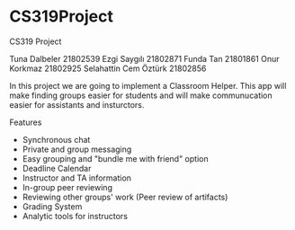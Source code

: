 # CS319Project
CS319 Project


Tuna Dalbeler 21802539
Ezgi Saygılı  21802871
Funda Tan     21801861
Onur Korkmaz  21802925
Selahattin Cem Öztürk 21802856

In this project we are going to implement a Classroom Helper. This app will make finding groups easier for students and will make communucation easier for assistants and insturctors. 

Features
  - Synchronous chat
  - Private and group messaging 
  - Easy grouping and "bundle me with friend" option
  - Deadline Calendar
  - Instructor and TA information
  - In-group peer reviewing
  - Reviewing other groups' work (Peer review of artifacts)
  - Grading System
  - Analytic tools for instructors
  
  
  
